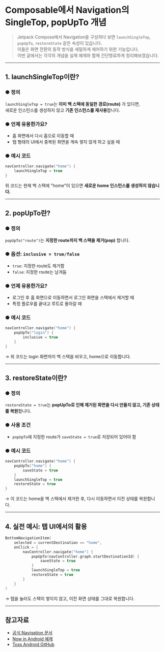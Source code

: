 # Composable에서 Navigation의 SingleTop, popUpTo 개념

> Jetpack Compose에서 Navigation을 구성하다 보면 `launchSingleTop`, `popUpTo`, `restoreState` 같은 속성이 있습니다.  
> 이들은 화면 전환의 동작 방식을 세밀하게 제어하기 위한 기능입니다.  
> 이번 글에서는 각각의 개념을 실제 예제와 함께 간단명료하게 정리해보겠습니다.  

---

## 1. launchSingleTop이란?

### ● 정의

`launchSingleTop = true`는 **이미 백 스택에 동일한 경로(route)** 가 있다면,  
새로운 인스턴스를 생성하지 않고 **기존 인스턴스를 재사용**합니다.  

### ● 언제 유용한가요?

* 홈 화면에서 다시 홈으로 이동할 때
* 탭 형태의 UI에서 중복된 화면을 계속 쌓지 않게 하고 싶을 때

### ● 예시 코드

```kotlin
navController.navigate("home") {
    launchSingleTop = true
}
```

위 코드는 현재 백 스택에 "home"이 있으면 **새로운 home 인스턴스를 생성하지 않습니다.**

---

## 2. popUpTo란?

### ● 정의

`popUpTo("route")`는 **지정한 route까지 백 스택을 제거(pop)** 합니다.

### ● 옵션: `inclusive = true/false`

* `true`: 지정한 route도 제거함
* `false`: 지정한 route는 남겨둠

### ● 언제 유용한가요?

* 로그인 후 홈 화면으로 이동하면서 로그인 화면을 스택에서 제거할 때
* 특정 플로우를 끝내고 루트로 돌아갈 때

### ● 예시 코드

```kotlin
navController.navigate("home") {
    popUpTo("login") {
        inclusive = true
    }
}
```

→ 위 코드는 login 화면까지 백 스택을 비우고, home으로 이동합니다.

---

## 3. restoreState이란?

### ● 정의

`restoreState = true`는 **popUpTo로 인해 제거된 화면을 다시 만들지 않고, 기존 상태를 복원**합니다.

### ● 사용 조건

* `popUpTo`에 지정한 route가 `saveState = true`로 저장되어 있어야 함

### ● 예시 코드

```kotlin
navController.navigate("home") {
    popUpTo("home") {
        saveState = true
    }
    launchSingleTop = true
    restoreState = true
}
```

→ 이 코드는 home을 백 스택에서 제거한 후, 다시 이동하면서 이전 상태를 복원합니다.

---

## 4. 실전 예시: 탭 UI에서의 활용

```kotlin
BottomNavigationItem(
    selected = currentDestination == "home",
    onClick = {
        navController.navigate("home") {
            popUpTo(navController.graph.startDestinationId) {
                saveState = true
            }
            launchSingleTop = true
            restoreState = true
        }
    }
)
```

→ 탭을 눌러도 스택이 쌓이지 않고, 이전 화면 상태를 그대로 복원합니다.

---

## 참고자료

* [공식 Navigation 문서](https://developer.android.com/jetpack/compose/navigation)
* [Now in Android 예제](https://github.com/android/nowinandroid)
* [Toss Android GitHub](https://github.com/toss/toss-android)

